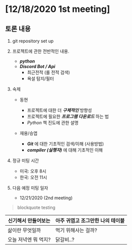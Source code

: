 # [12/18/2020 1st meeting]


## 토론 내용

 1. git repository set up
 
 
 2. 프로젝트에 관한 전반적인 내용.
    - ***python***
    - ***Discord Bot / Api***
      - 최근전적 (롤 전적 검색)
      - 욕설 탐지/필터
    
    
 3. 숙제
    - 동현
      - 프로젝트에 대한 더 ***구체적인*** 방향성
      - 프로젝트에 필요한 ***프로그램 다운로드*** 하는 법
      - *Python* 책 진도에 관한 설명
      
    - 재용/승엽
      - ***Git*** 에 대한 기초적인 검색/이해 (사용방법)
      - ***compiler (실행자)*** 에 대해 기초적인 이해
    
    
 4. 정규 미팅 시간
    - 미국: 오후 8시
    - 한국: 오전 11시
    
    
 5. 다음 예정 미팅 일자
    - 12/21/2020 (2nd meeting)


> blockquote testing

| 신기해서 만들어보는 | 아주 귀엽고 조그만한 나의 테이블 |
| ----------- | ----------- |
| 삶이란 무엇일까 | 먹기 위해사는 걸까? |
| 오늘 저녁엔 뭐 먹지? | 닭갈비..? |
